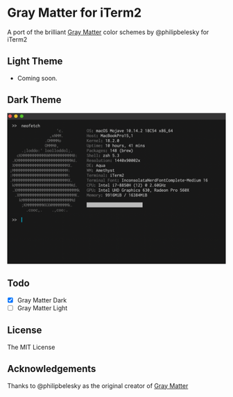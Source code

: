 # Gray Matter for iTerm2

A port of the brilliant [Gray Matter](https://github.com/philipbelesky/gray-matter) color schemes by @philipbelesky for iTerm2

## Light Theme

- Coming soon.

## Dark Theme

![screenshot](assets/gray-matter-dark.png)

## Todo

- [x] Gray Matter Dark
- [ ] Gray Matter Light

## License

The MIT License

## Acknowledgements

Thanks to @philipbelesky as the original creator of [Gray Matter](https://github.com/philipbelesky/gray-matter)
